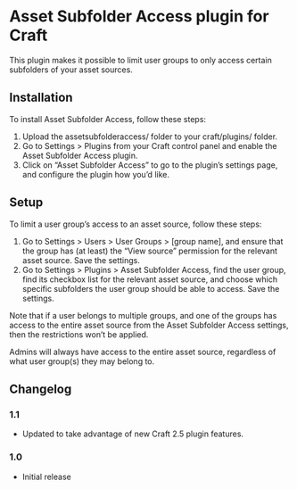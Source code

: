# Asset Subfolder Access plugin for Craft

This plugin makes it possible to limit user groups to only access certain subfolders of your asset sources.


## Installation

To install Asset Subfolder Access, follow these steps:

1.  Upload the assetsubfolderaccess/ folder to your craft/plugins/ folder.
2.  Go to Settings > Plugins from your Craft control panel and enable the Asset Subfolder Access plugin.
3.  Click on “Asset Subfolder Access” to go to the plugin’s settings page, and configure the plugin how you’d like.


## Setup

To limit a user group’s access to an asset source, follow these steps:

1. Go to Settings > Users > User Groups > [group name], and ensure that the group has (at least) the “View source” permission for the relevant asset source. Save the settings.
2. Go to Settings > Plugins > Asset Subfolder Access, find the user group, find its checkbox list for the relevant asset source, and choose which specific subfolders the user group should be able to access. Save the settings.

Note that if a user belongs to multiple groups, and one of the groups has access to the entire asset source from the Asset Subfolder Access settings, then the restrictions won’t be applied.

Admins will always have access to the entire asset source, regardless of what user group(s) they may belong to.


## Changelog

### 1.1

- Updated to take advantage of new Craft 2.5 plugin features.

### 1.0

- Initial release

